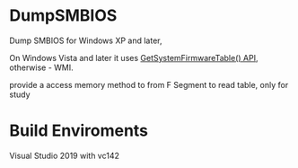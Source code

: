 DumpSMBIOS
==========

Dump SMBIOS for Windows XP and later,  

On Windows Vista and later it uses [GetSystemFirmwareTable() API](http://msdn.microsoft.com/en-us/library/windows/desktop/ms724379.aspx), otherwise - WMI.

provide a access memory method to from F Segment to read table, only for study

Build Enviroments 
===
Visual Studio 2019 with vc142
